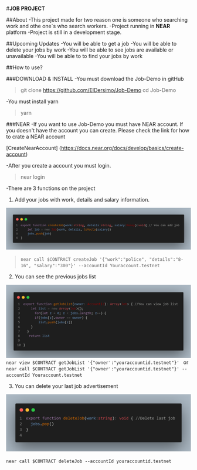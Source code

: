 #**JOB PROJECT**

##About
-This project made for two reason one is someone who searching work and othe one`s who search workers.
-Project running in **NEAR** platform
-Project is still in a development stage.

##Upcoming Updates
-You will be able to get a job
-You will be able to delete your jobs by work
-You will be able to see jobs are available or unavailable
-You will be able to to find your jobs by work

##How to use?

###DOWNLOAD & INSTALL
-You must download the Job-Demo in gitHub
>git clone https://github.com/ElDersimo/Job-Demo 
>cd Job-Demo

-You must install yarn
>yarn

###NEAR
-If you want to use Job-Demo you must have NEAR account. If you doesn't have the account you can create. Please check the link for how to crate a NEAR account

[CreateNearAccount] (https://docs.near.org/docs/develop/basics/create-account)

-After you create a account you must login.
>near login

-There are 3 functions on the project
1. Add your jobs with work, details and salary information.


![createJob](/img/export%20function.png)
> `near call $CONTRACT createJob '{"work":"police", "details":"8-16", "salary":"300"}' --accountId Youraccount.testnet `

2. You can see the previous jobs list

![getJobList](/img/get%20job%20list.png)
`near view $CONTRACT getJobList '{"owner':"youraccountid.testnet"}' `
or
`near call $CONTRACT getJobList '{"owner':"youraccountid.testnet"}' --accountId Youraccount.testnet `

3. You can delete your last job advertisement

![deleteJob](/img/deletejob.png)

`near call $CONTRACT deleteJob --accountId youraccountid.testnet `